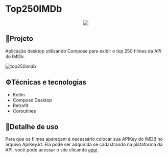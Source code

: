# Top250IMDb

<p align="center">
<img src="http://img.shields.io/static/v1?label=STATUS&message=CONCLUIDO&color=GREEN&style=for-the-badge"/>
</p>

## 📌Projeto

Aplicação desktop utilizando Compose para exibir o top 250 filmes da API do IMDb:

![top250imdb](assets/top250imdb.gif)

## ⚙️Técnicas e tecnologias

- Kotlin
- Compose Desktop
- Retrofit
- Coroutines

## 📜Detalhe de uso

Para que os filmes apareçam é necessário colocar sua APIKey do IMDB no arquivo ApiKey.kt. Ela pode ser adquirida se cadastrando na plataforma da API, você pode acessar o site clicando [aqui](https://imdb-api.com/api).


